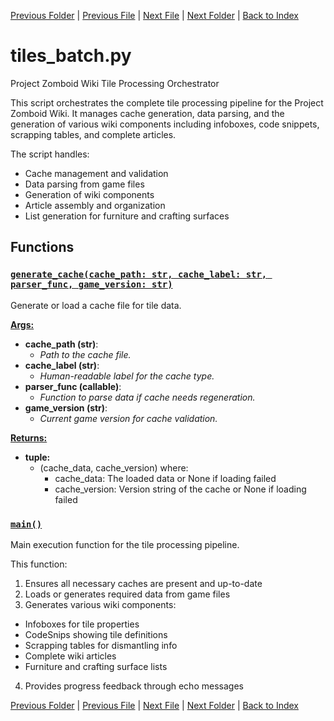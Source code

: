 [Previous Folder](../recipes/craft_recipes.md) | [Previous File](tiles_article.md) | [Next File](tiles_codesnip.md) | [Next Folder](../tools/compare_item_lists.md) | [Back to Index](../../index.md)

# tiles_batch.py

Project Zomboid Wiki Tile Processing Orchestrator

This script orchestrates the complete tile processing pipeline for the Project Zomboid Wiki.
It manages cache generation, data parsing, and the generation of various wiki components
including infoboxes, code snippets, scrapping tables, and complete articles.

The script handles:
- Cache management and validation
- Data parsing from game files
- Generation of wiki components
- Article assembly and organization
- List generation for furniture and crafting surfaces

## Functions

### [`generate_cache(cache_path: str, cache_label: str, parser_func, game_version: str)`](https://github.com/Vaileasys/pz-wiki_parser/blob/main/scripts/tiles/tiles_batch.py#L43)

Generate or load a cache file for tile data.


<ins>**Args:**</ins>
  - **cache_path (str)**:
      - _Path to the cache file._
  - **cache_label (str)**:
      - _Human-readable label for the cache type._
  - **parser_func (callable)**:
      - _Function to parse data if cache needs regeneration._
  - **game_version (str)**:
      - _Current game version for cache validation._

<ins>**Returns:**</ins>
  - **tuple:**
      - (cache_data, cache_version) where:
        - cache_data: The loaded data or None if loading failed
        - cache_version: Version string of the cache or None if loading failed

### [`main()`](https://github.com/Vaileasys/pz-wiki_parser/blob/main/scripts/tiles/tiles_batch.py#L71)

Main execution function for the tile processing pipeline.

This function:
1. Ensures all necessary caches are present and up-to-date
2. Loads or generates required data from game files
3. Generates various wiki components:
- Infoboxes for tile properties
- CodeSnips showing tile definitions
- Scrapping tables for dismantling info
- Complete wiki articles
- Furniture and crafting surface lists
4. Provides progress feedback through echo messages



[Previous Folder](../recipes/craft_recipes.md) | [Previous File](tiles_article.md) | [Next File](tiles_codesnip.md) | [Next Folder](../tools/compare_item_lists.md) | [Back to Index](../../index.md)
